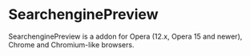 SearchenginePreview
===================

SearchenginePreview is a addon for Opera (12.x, Opera 15 and newer), Chrome and Chromium-like browsers.

